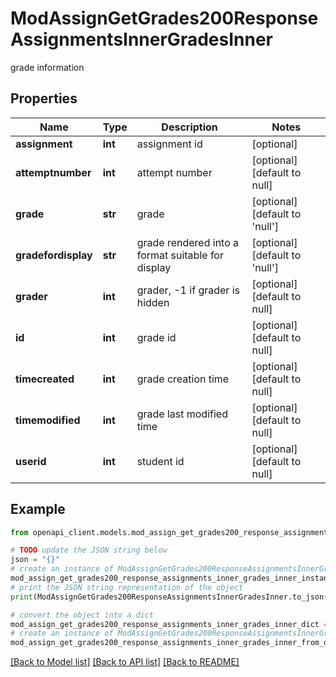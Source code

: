 # ModAssignGetGrades200ResponseAssignmentsInnerGradesInner

grade information

## Properties

Name | Type | Description | Notes
------------ | ------------- | ------------- | -------------
**assignment** | **int** | assignment id | [optional] 
**attemptnumber** | **int** | attempt number | [optional] [default to null]
**grade** | **str** | grade | [optional] [default to 'null']
**gradefordisplay** | **str** | grade rendered into a format suitable for display | [optional] [default to 'null']
**grader** | **int** | grader, -1 if grader is hidden | [optional] [default to null]
**id** | **int** | grade id | [optional] [default to null]
**timecreated** | **int** | grade creation time | [optional] [default to null]
**timemodified** | **int** | grade last modified time | [optional] [default to null]
**userid** | **int** | student id | [optional] [default to null]

## Example

```python
from openapi_client.models.mod_assign_get_grades200_response_assignments_inner_grades_inner import ModAssignGetGrades200ResponseAssignmentsInnerGradesInner

# TODO update the JSON string below
json = "{}"
# create an instance of ModAssignGetGrades200ResponseAssignmentsInnerGradesInner from a JSON string
mod_assign_get_grades200_response_assignments_inner_grades_inner_instance = ModAssignGetGrades200ResponseAssignmentsInnerGradesInner.from_json(json)
# print the JSON string representation of the object
print(ModAssignGetGrades200ResponseAssignmentsInnerGradesInner.to_json())

# convert the object into a dict
mod_assign_get_grades200_response_assignments_inner_grades_inner_dict = mod_assign_get_grades200_response_assignments_inner_grades_inner_instance.to_dict()
# create an instance of ModAssignGetGrades200ResponseAssignmentsInnerGradesInner from a dict
mod_assign_get_grades200_response_assignments_inner_grades_inner_from_dict = ModAssignGetGrades200ResponseAssignmentsInnerGradesInner.from_dict(mod_assign_get_grades200_response_assignments_inner_grades_inner_dict)
```
[[Back to Model list]](../README.md#documentation-for-models) [[Back to API list]](../README.md#documentation-for-api-endpoints) [[Back to README]](../README.md)


